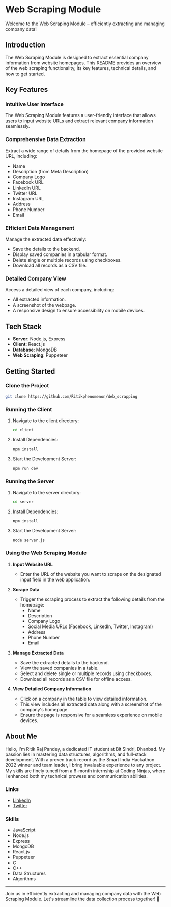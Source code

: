 # Web Scraping Module

Welcome to the Web Scraping Module – efficiently extracting and managing company data!

## Introduction

The Web Scraping Module is designed to extract essential company information from website homepages. This README provides an overview of the web scraping functionality, its key features, technical details, and how to get started.

## Key Features

### Intuitive User Interface

The Web Scraping Module features a user-friendly interface that allows users to input website URLs and extract relevant company information seamlessly.

### Comprehensive Data Extraction

Extract a wide range of details from the homepage of the provided website URL, including:
- Name
- Description (from Meta Description)
- Company Logo
- Facebook URL
- LinkedIn URL
- Twitter URL
- Instagram URL
- Address
- Phone Number
- Email

### Efficient Data Management

Manage the extracted data effectively:
- Save the details to the backend.
- Display saved companies in a tabular format.
- Delete single or multiple records using checkboxes.
- Download all records as a CSV file.

### Detailed Company View

Access a detailed view of each company, including:
- All extracted information.
- A screenshot of the webpage.
- A responsive design to ensure accessibility on mobile devices.

## Tech Stack

- **Server**: Node.js, Express
- **Client**: React.js
- **Database**: MongoDB
- **Web Scraping**: Puppeteer

## Getting Started

### Clone the Project

```bash
git clone https://github.com/Ritikphenomenon/Web_scrapping
```

### Running the Client

1. Navigate to the client directory:
    ```bash
    cd client
    ```

2. Install Dependencies:
    ```bash
    npm install
    ```

3. Start the Development Server:
    ```bash
    npm run dev
    ```

### Running the Server

1. Navigate to the server directory:
    ```bash
    cd server
    ```

2. Install Dependencies:
    ```bash
    npm install
    ```

3. Start the Development Server:
    ```bash
    node server.js
    ```

### Using the Web Scraping Module

1. **Input Website URL**
    - Enter the URL of the website you want to scrape on the designated input field in the web application.

2. **Scrape Data**
    - Trigger the scraping process to extract the following details from the homepage:
        - Name
        - Description
        - Company Logo
        - Social Media URLs (Facebook, LinkedIn, Twitter, Instagram)
        - Address
        - Phone Number
        - Email

3. **Manage Extracted Data**
    - Save the extracted details to the backend.
    - View the saved companies in a table.
    - Select and delete single or multiple records using checkboxes.
    - Download all records as a CSV file for offline access.

4. **View Detailed Company Information**
    - Click on a company in the table to view detailed information.
    - This view includes all extracted data along with a screenshot of the company's homepage.
    - Ensure the page is responsive for a seamless experience on mobile devices.

## About Me

Hello, I'm Ritik Raj Pandey, a dedicated IT student at Bit Sindri, Dhanbad. My passion lies in mastering data structures, algorithms, and full-stack development. With a proven track record as the Smart India Hackathon 2022 winner and team leader, I bring invaluable experience to any project. My skills are finely tuned from a 6-month internship at Coding Ninjas, where I enhanced both my technical prowess and communication abilities.

### Links
- [LinkedIn](https://www.linkedin.com/in/ritik-raj-pandey)
- [Twitter](https://twitter.com/ritikrajpandey)

### Skills
- JavaScript
- Node.js
- Express
- MongoDB
- React.js
- Puppeteer
- C
- C++
- Data Structures
- Algorithms

---

Join us in efficiently extracting and managing company data with the Web Scraping Module. Let's streamline the data collection process together! 🚀